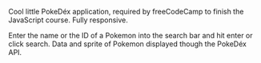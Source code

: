 Cool little PokeDéx application, required by freeCodeCamp to finish the JavaScript course.
Fully responsive.

Enter the name or the ID of a Pokemon into the search bar and hit enter or click search.
Data and sprite of Pokemon displayed though the PokeDéx API.
